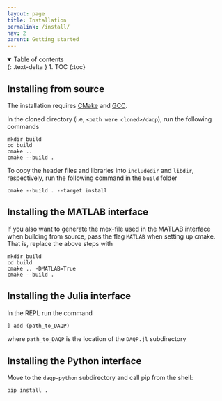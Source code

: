 ```yaml
---
layout: page
title: Installation
permalink: /install/
nav: 2 
parent: Getting started 
---
```

<details open markdown="block">
<summary>
Table of contents
</summary>
{: .text-delta }
1. TOC
{:toc}
</details>


## Installing from source 
The installation requires [CMake](https://cmake.org/) and [GCC](https://gcc.gnu.org/).

In the cloned directory (i.e, `<path were cloned>/daqp`), run the following commands

```shell
mkdir build
cd build
cmake ..
cmake --build .
```

To copy the header files and libraries into `includedir` and `libdir`, respectively, run the following command in the `build` folder 
```shell
cmake --build . --target install
```


## Installing the MATLAB interface
If you also want to generate the mex-file used in the MATLAB interface when building from source, pass the flag `MATLAB` when setting up cmake. That is, replace the above steps with
```shell
mkdir build
cd build
cmake .. -DMATLAB=True
cmake --build .
```

## Installing the Julia interface
In the REPL run the command 
```julia
] add (path_to_DAQP)
```
where `path_to_DAQP` is the location of the `DAQP.jl` subdirectory

## Installing the Python interface
Move to the `daqp-python` subdirectory and call pip from the shell:
```shell
pip install .
```
